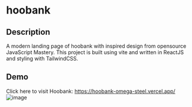 # hoobank
## Description
A modern landing page of hoobank with inspired design from opensource JavaScript Mastery. This project is built using vite and written in ReactJS and styling with TailwindCSS.
## Demo
Click here to visit Hoobank: https://hoobank-omega-steel.vercel.app/
![image](https://github.com/lysreypov/hoobank/assets/59767158/110a0154-8d2c-4d2d-8e82-2b984f722694)

